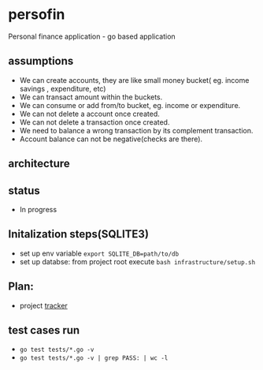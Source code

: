 # persofin
Personal finance application - go based application 

## assumptions 
* We can create accounts, they are like small money bucket( eg. income savings , expenditure, etc)
* We can transact amount within the buckets.
* We can consume or add from/to bucket, eg. income or expenditure.
* We can not delete a account once created.
* We can not delete a transaction once created.
* We need to balance a wrong transaction by its complement transaction.
* Account balance can not be negative(checks are there).

## architecture


## status 
* In progress

## Initalization steps(SQLITE3)
* set up env variable `export SQLITE_DB=path/to/db`
* set up databse: from project root execute `bash infrastructure/setup.sh`

## Plan:
* project [tracker](https://github.com/pogo420/persofin/projects/1)

## test cases run
* `go test tests/*.go -v`
* `go test tests/*.go -v | grep PASS: | wc -l`
